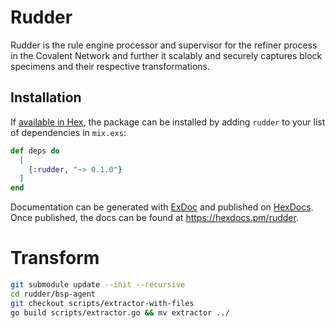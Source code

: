 # Rudder

Rudder is the rule engine processor and supervisor for the refiner process in the Covalent Network and further it scalably and securely captures block specimens and their respective transformations.

## Installation

If [available in Hex](https://hex.pm/docs/publish), the package can be installed
by adding `rudder` to your list of dependencies in `mix.exs`:

```elixir
def deps do
  [
    {:rudder, "~> 0.1.0"}
  ]
end
```

Documentation can be generated with [ExDoc](https://github.com/elixir-lang/ex_doc)
and published on [HexDocs](https://hexdocs.pm). Once published, the docs can
be found at <https://hexdocs.pm/rudder>.

# Transform

```bash
git submodule update --init --recursive
cd rudder/bsp-agent
git checkout scripts/extractor-with-files
go build scripts/extractor.go && mv extractor ../
```
